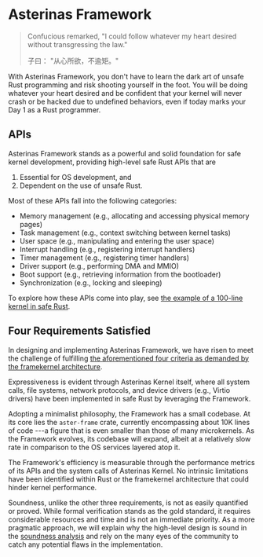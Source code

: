 # Asterinas Framework

> Confucious remarked,
> "I could follow whatever my heart desired
> without transgressing the law."
>
> 子曰：
> "从心所欲，不逾矩。"

With Asterinas Framework,
you don't have to learn the dark art of unsafe Rust programming
and risk shooting yourself in the foot.
You will be doing whatever your heart desired
and be confident that your kernel will never crash
or be hacked due to undefined behaviors,
even if today marks your Day 1 as a Rust programmer.

## APIs

Asterinas Framework stands
as a powerful and solid foundation for safe kernel development,
providing high-level safe Rust APIs that are

1. Essential for OS development, and
2. Dependent on the use of unsafe Rust.

Most of these APIs fall into the following categories:

* Memory management (e.g., allocating and accessing physical memory pages)
* Task management (e.g., context switching between kernel tasks)
* User space (e.g., manipulating and entering the user space)
* Interrupt handling (e.g., registering interrupt handlers)
* Timer management (e.g., registering timer handlers)
* Driver support (e.g., performing DMA and MMIO)
* Boot support (e.g., retrieving information from the bootloader)
* Synchronization (e.g., locking and sleeping)

To explore how these APIs come into play,
see [the example of a 100-line kernel in safe Rust](a-100-line-kernel.md).

## Four Requirements Satisfied

In designing and implementing Asterinas Framework,
we have risen to meet the challenge of
fulfilling [the aforementioned four criteria as demanded by the framekernel architecture](../kernel/the-framekernel-architecture.md).

Expressiveness is evident through Asterinas Kernel itself,
where all system calls,
file systems,
network protocols,
and device drivers (e.g., Virtio drivers)
have been implemented in safe Rust
by leveraging the Framework.

Adopting a minimalist philosophy,
the Framework has a small codebase.
At its core lies the `aster-frame` crate,
currently encompassing about 10K lines of code
---a figure that is even smaller than those of many microkernels.
As the Framework evolves,
its codebase will expand,
albeit at a relatively slow rate
in comparison to the OS services layered atop it.

The Framework's efficiency is measurable
through the performance metrics of its APIs
and the system calls of Asterinas Kernel.
No intrinsic limitations have been identified within Rust
or the framekernel architecture
that could hinder kernel performance.

Soundness,
unlike the other three requirements,
is not as easily quantified or proved.
While formal verification stands as the gold standard,
it requires considerable resources and time
and is not an immediate priority.
As a more pragmatic approach,
we will explain why the high-level design is sound
in the [soundness analysis]()
and rely on the many eyes of the community
to catch any potential flaws in the implementation.
